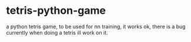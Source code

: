 # tetris-python-game
a python tetris game, to be used for nn training, it works ok, there is a bug currently when doing a tetris ill work on it.
